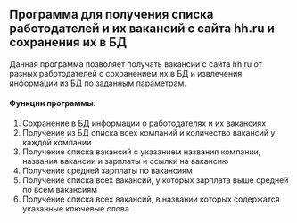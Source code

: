 ## Программа для получения списка работодателей и их вакансий с сайта hh.ru и сохранения их в БД

Данная программа позволяет получать вакансии с сайта hh.ru от разных работодателей с сохранением их в
БД и извлечения информации из БД по заданным параметрам.

#### Функции программы:

1. Сохранение в БД информации о работодателях и их вакансиях
2. Получение из БД списка всех компаний и количество вакансий у каждой компании
3. Получение списка вакансий с указанием названия компании, названия вакансии и зарплаты и ссылки на вакансию
4. Получение средней зарплаты по вакансиям
5. Получение списка всех вакансий, у которых зарплата выше средней по всем вакансиям
6. Получение списка всех вакансий, в названии которых содержатся указанные ключевые слова
